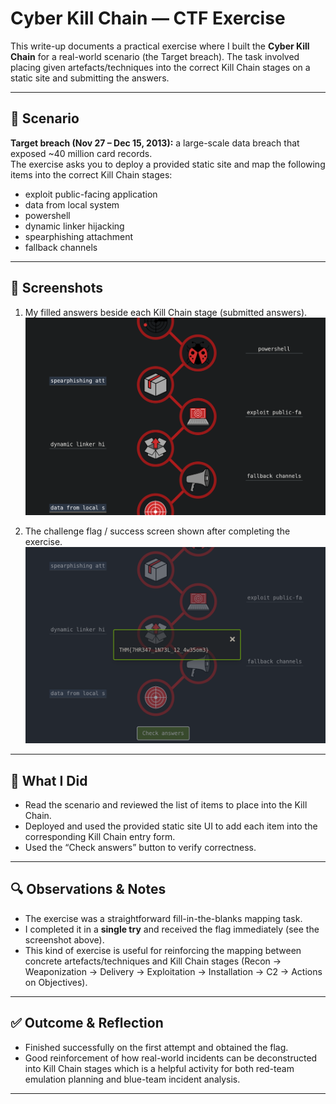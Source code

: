 # Cyber Kill Chain — CTF Exercise

This write-up documents a practical exercise where I built the **Cyber Kill Chain** for a real-world scenario (the Target breach). The task involved placing given artefacts/techniques into the correct Kill Chain stages on a static site and submitting the answers.

---

## 🧾 Scenario
**Target breach (Nov 27 – Dec 15, 2013):** a large-scale data breach that exposed ~40 million card records.  
The exercise asks you to deploy a provided static site and map the following items into the correct Kill Chain stages:

- exploit public-facing application  
- data from local system  
- powershell  
- dynamic linker hijacking  
- spearphishing attachment  
- fallback channels

---

## 📸 Screenshots
1. My filled answers beside each Kill Chain stage (submitted answers).  
   ![Filled Kill Chain answers](./screenshots/CTF7.png)

2. The challenge flag / success screen shown after completing the exercise.  
   ![Flag / Success](./screenshots/CTF8.png)

---

## 📝 What I Did
- Read the scenario and reviewed the list of items to place into the Kill Chain.  
- Deployed and used the provided static site UI to add each item into the corresponding Kill Chain entry form.  
- Used the “Check answers” button to verify correctness.

---

## 🔍 Observations & Notes
- The exercise was a straightforward fill-in-the-blanks mapping task.  
- I completed it in a **single try** and received the flag immediately (see the screenshot above).  
- This kind of exercise is useful for reinforcing the mapping between concrete artefacts/techniques and Kill Chain stages (Recon → Weaponization → Delivery → Exploitation → Installation → C2 → Actions on Objectives).

---

## ✅ Outcome & Reflection
- Finished successfully on the first attempt and obtained the flag.  
- Good reinforcement of how real-world incidents can be deconstructed into Kill Chain stages which is a helpful activity for both red-team emulation planning and blue-team incident analysis.

---
